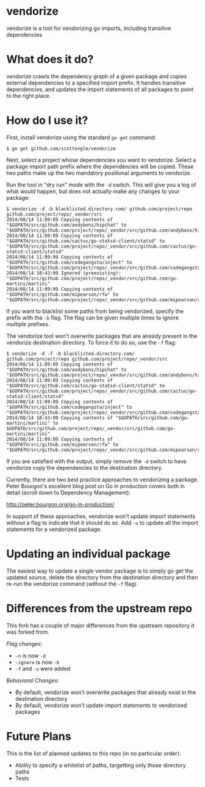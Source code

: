vendorize
=========

vendorize is a tool for vendorizing go imports, including transitive dependencies

What does it do?
================
vendorize crawls the dependency graph of a given package and copies external dependencies
to a specified import prefix. It handles transitive dependencies, and updates the import
statements of all packages to point to the right place.

How do I use it?
================

First, install vendorize using the standard `go get` command:

    $ go get github.com/scottengle/vendorize

Next, select a project whose dependencies you want to vendorize.
Select a package import path prefix where the dependencies will be copied.
These two paths make up the two mandatory positional arguments to vendorize.

Run the tool in "dry run" mode with the `-d` switch. This will give you a log of what *would*
happen, but does not actually make any changes to your package:

	$ vendorize -d -b blacklisted.directory.com/ github.com/project/repo github.com/project/repo/_vendor/src
	2014/08/14 11:09:09 Copying contents of "$GOPATH/src/github.com/andybons/hipchat" to "$GOPATH/src/github.com/project/repo/_vendor/src/github.com/andybons/hipchat"
	2014/08/14 11:09:09 Copying contents of "$GOPATH/src/github.com/cactus/go-statsd-client/statsd" to "$GOPATH/src/github.com/project/repo/_vendor/src/github.com/cactus/go-statsd-client/statsd"
	2014/08/14 11:09:09 Copying contents of "$GOPATH/src/github.com/codegangsta/inject" to "$GOPATH/src/github.com/project/repo/_vendor/src/github.com/codegangsta/inject"
	2014/08/14 10:43:09 Ignored (preexisting): "$GOPATH/src/github.com/project/repo/_vendor/src/github.com/go-martini/martini"
	2014/08/14 11:09:09 Copying contents of "$GOPATH/src/github.com/mipearson/rfw" to "$GOPATH/src/github.com/project/repo/_vendor/src/github.com/mipearson/rfw"

If you want to blacklist some paths from being vendorized, specify the prefix
with the `-b` flag. The flag can be given multiple times to ignore multiple
prefixes.

The vendorize tool won't overwrite packages that are already present in the vendorize
destination directory. To force it to do so, use the `-f` flag:

	$ vendorize -d -f -b blacklisted.directory.com/ github.com/project/repo github.com/project/repo/_vendor/src
	2014/08/14 11:09:09 Copying contents of "$GOPATH/src/github.com/andybons/hipchat" to "$GOPATH/src/github.com/project/repo/_vendor/src/github.com/andybons/hipchat"
	2014/08/14 11:09:09 Copying contents of "$GOPATH/src/github.com/cactus/go-statsd-client/statsd" to "$GOPATH/src/github.com/project/repo/_vendor/src/github.com/cactus/go-statsd-client/statsd"
	2014/08/14 11:09:09 Copying contents of "$GOPATH/src/github.com/codegangsta/inject" to "$GOPATH/src/github.com/project/repo/_vendor/src/github.com/codegangsta/inject"
	2014/08/14 10:43:09 Copying contents of "$GOPATH/src/github.com/go-martini/martini" to $GOPATH/src/github.com/project/repo/_vendor/src/github.com/go-martini/martini"
	2014/08/14 11:09:09 Copying contents of "$GOPATH/src/github.com/mipearson/rfw" to "$GOPATH/src/github.com/project/repo/_vendor/src/github.com/mipearson/rfw"

If you are satisfied with the output, simply remove the `-d` switch to have vendorize
copy the dependencies to the destination directory.

Currently, there are two best practice approaches to vendorizing 
a package. Peter Bourgon's excellent blog post on Go in production
covers both in detail (scroll down to Dependency Management):

http://peter.bourgon.org/go-in-production/

In support of these approaches, vendorize won't update import statements
without a flag to indicate that it should do so. Add `-u` to update
all the import statements for a vendorized package.

Updating an individual package
==============================

The easiest way to update a single vendor package is to simply
go get the updated source, delete the directory from the
destination directory and then re-run the vendorize command
(without the `-f` flag).

Differences from the upstream repo
==================================

This fork has a couple of major differences from the upstream repository
it was forked from.

*Flag changes:*

- `-n` is now `-d`
- `-ignore` is now `-b`
- `-f` and `-u` were added

*Behavioral Changes:*

- By default, vendorize won't overwrite packages that already exist in the destination directory
- By default, vendorize won't update import statements to vendorized packages

Future Plans
============

This is the list of planned updates to this repo (in no particular order):

- Ability to specify a whitelist of paths, targetting only those directory paths
- Tests

